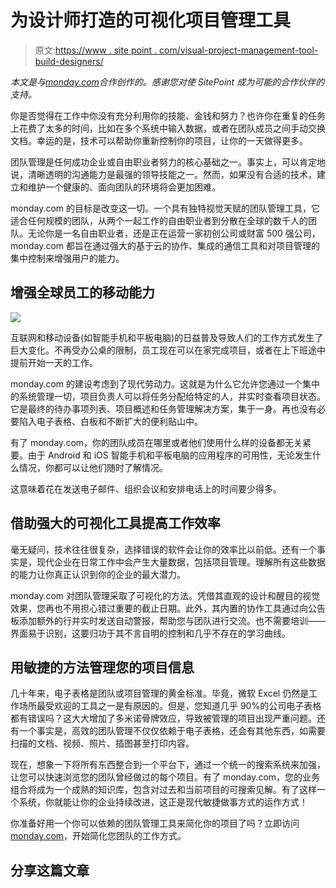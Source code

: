 # 为设计师打造的可视化项目管理工具

> 原文:[https://www . site point . com/visual-project-management-tool-build-designers/](https://www.sitepoint.com/visual-project-management-tool-built-designers/)

*本文是与[monday.com](https://monday.com/mb/nl/status-video-task/?utm_source=newsletter&utm_campaign=sitepoint_article)合作创作的。感谢您对使 SitePoint 成为可能的合作伙伴的支持。*

你是否觉得在工作中你没有充分利用你的技能、金钱和努力？也许你在重复的任务上花费了太多的时间，比如在多个系统中输入数据，或者在团队成员之间手动交换文档。幸运的是，技术可以帮助你重新控制你的项目，让你的一天做得更多。

团队管理是任何成功企业或自由职业者努力的核心基础之一。事实上，可以肯定地说，清晰透明的沟通能力是最强的领导技能之一。然而，如果没有合适的技术，建立和维护一个健康的、面向团队的环境将会更加困难。

monday.com 的目标是改变这一切。一个具有独特视觉天赋的团队管理工具，它适合任何规模的团队，从两个一起工作的自由职业者到分散在全球的数千人的团队。无论你是一名自由职业者，还是正在运营一家初创公司或财富 500 强公司，monday.com 都旨在通过强大的基于云的协作、集成的通信工具和对项目管理的集中控制来增强用户的能力。

## 增强全球员工的移动能力

![](../Images/4c55a205d5f03f85c7770c529cefba9d.png)

互联网和移动设备(如智能手机和平板电脑)的日益普及导致人们的工作方式发生了巨大变化。不再受办公桌的限制，员工现在可以在家完成项目，或者在上下班途中提前开始一天的工作。

monday.com 的建设考虑到了现代劳动力。这就是为什么它允许您通过一个集中的系统管理一切，项目负责人可以将任务分配给特定的人，并实时查看项目状态。它是最终的待办事项列表、项目概述和任务管理解决方案，集于一身。再也没有必要陷入电子表格、白板和不断扩大的便利贴山中。

有了 monday.com，你的团队成员在哪里或者他们使用什么样的设备都无关紧要。由于 Android 和 iOS 智能手机和平板电脑的应用程序的可用性，无论发生什么情况，你都可以让他们随时了解情况。

这意味着花在发送电子邮件、组织会议和安排电话上的时间要少得多。

## 借助强大的可视化工具提高工作效率

毫无疑问，技术往往很复杂，选择错误的软件会让你的效率比以前低。还有一个事实是，现代企业在日常工作中会产生大量数据，包括项目管理。理解所有这些数据的能力让你真正认识到你的企业的最大潜力。

monday.com 对团队管理采取了可视化的方法。凭借其直观的设计和醒目的视觉效果，您再也不用担心错过重要的截止日期。此外，其内置的协作工具通过向公告板添加额外的行并实时发送自动警报，帮助您与团队进行交流。也不需要培训——界面易于识别，这要归功于其不言自明的控制和几乎不存在的学习曲线。

## 用敏捷的方法管理您的项目信息

几十年来，电子表格是团队或项目管理的黄金标准。毕竟，微软 Excel 仍然是工作场所最受欢迎的工具之一是有原因的。但是，您知道几乎 90%的公司电子表格都有错误吗？这大大增加了多米诺骨牌效应，导致被管理的项目出现严重问题。还有一个事实是，高效的团队管理不仅仅依赖于电子表格，还会有其他东西，如需要扫描的文档、视频、照片、插图甚至打印内容。

现在，想象一下将所有东西整合到一个平台下，通过一个统一的搜索系统来加强，让您可以快速浏览您的团队曾经做过的每个项目。有了 monday.com，您的业务组合将成为一个成熟的知识库，包含对过去和当前项目的可搜索见解。有了这样一个系统，你就能让你的企业持续改进，这正是现代敏捷做事方式的运作方式！

你准备好用一个你可以依赖的团队管理工具来简化你的项目了吗？立即访问[monday.com](https://monday.com/mb/nl/status-video-task/?utm_source=newsletter&utm_campaign=sitepoint_article)，开始简化您团队的工作方式。

## 分享这篇文章